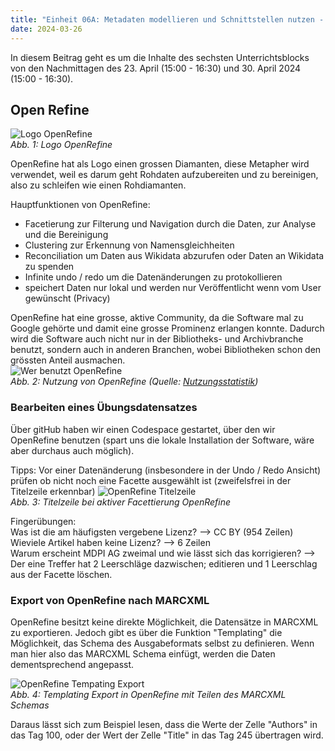 ```yaml
---
title: "Einheit 06A: Metadaten modellieren und Schnittstellen nutzen - Open Refine"
date: 2024-03-26
---
```


In diesem Beitrag geht es um die Inhalte des sechsten Unterrichtsblocks von den Nachmittagen des 23. April (15:00 - 16:30) und 30. April 2024 (15:00 - 16:30).

## Open Refine  
![Logo OpenRefine](\Lerntagebuch_BAIN\images\logo_openrefine.jpg)  
*Abb. 1: Logo OpenRefine*

OpenRefine hat als Logo einen grossen Diamanten, diese Metapher wird verwendet, weil es darum geht Rohdaten aufzubereiten und zu bereinigen, also zu schleifen wie einen Rohdiamanten.

Hauptfunktionen von OpenRefine:
- Facetierung zur Filterung und Navigation durch die Daten, zur Analyse und die Bereinigung
- Clustering zur Erkennung von Namensgleichheiten
- Reconciliation um Daten aus Wikidata abzurufen oder Daten an Wikidata zu spenden
- Infinite undo / redo um die Datenänderungen zu protokollieren
- speichert Daten nur lokal und werden nur Veröffentlicht wenn vom User gewünscht (Privacy)

OpenRefine hat eine grosse, aktive Community, da die Software mal zu Google gehörte und damit eine grosse Prominenz erlangen konnte. Dadurch wird die Software auch nicht nur in der Bibliotheks- und Archivbranche benutzt, sondern auch in anderen Branchen, wobei Bibliotheken schon den grössten Anteil ausmachen.  
![Wer benutzt OpenRefine](\Lerntagebuch_BAIN\images\Screenshot_openrefine_branchen.jpg)  
*Abb. 2: Nutzung von OpenRefine (Quelle: [Nutzungsstatistik](https://openrefine.org/blog/2022/06/28/2022-survey-results.html))*  

### Bearbeiten eines Übungsdatensatzes
Über gitHub haben wir einen Codespace gestartet, über den wir OpenRefine benutzen (spart uns die lokale Installation der Software, wäre aber durchaus auch möglich). 

Tipps: Vor einer Datenänderung (insbesondere in der Undo / Redo Ansicht) prüfen ob nicht noch eine Facette ausgewählt ist (zweifelsfrei in der Titelzeile erkennbar)
![OpenRefine Titelzeile](\Lerntagebuch_BAIN\images\Screenshot_openrefine_aktiveFacette.jpg)  
*Abb. 3: Titelzeile bei aktiver Facettierung OpenRefine*  

Fingerübungen:  
Was ist die am häufigsten vergebene Lizenz? --> CC BY (954 Zeilen)  
Wieviele Artikel haben keine Lizenz? --> 6 Zeilen  
Warum erscheint MDPI AG zweimal und wie lässt sich das korrigieren? --> Der eine Treffer hat 2 Leerschläge dazwischen; editieren und 1 Leerschlag aus der Facette löschen.

### Export von OpenRefine nach MARCXML  
OpenRefine besitzt keine direkte Möglichkeit, die Datensätze in MARCXML zu exportieren. Jedoch gibt es über die Funktion "Templating" die Möglichkeit, das Schema des Ausgabeformats selbst zu definieren. Wenn man hier also das MARCXML Schema einfügt, werden die Daten dementsprechend angepasst.  

![OpenRefine Tempating Export](\Lerntagebuch_BAIN\images\Screenshot_openrefine_export.jpg)  
*Abb. 4: Templating Export in OpenRefine mit Teilen des MARCXML Schemas*  

Daraus lässt sich zum Beispiel lesen, dass die Werte der Zelle "Authors" in das Tag 100, oder der Wert der Zelle "Title" in das Tag 245 übertragen wird.


